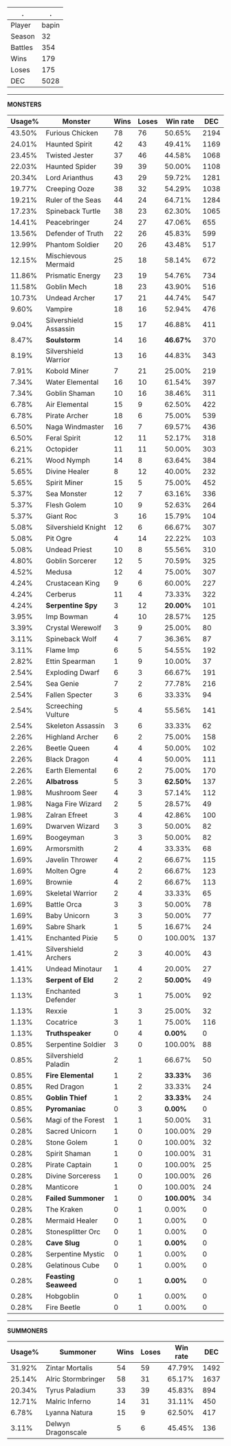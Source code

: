 .|.
|-|-
Player|bapin
Season|32
Battles|354
Wins|179
Loses|175
DEC|5028

---
**MONSTERS**

Usage%|Monster|Wins|Loses|Win rate|DEC|
-|-|-|-|-|-|
43.50%|Furious Chicken|78|76|50.65%|2194|
24.01%|Haunted Spirit|42|43|49.41%|1169|
23.45%|Twisted Jester|37|46|44.58%|1068|
22.03%|Haunted Spider|39|39|50.00%|1108|
20.34%|Lord Arianthus|43|29|59.72%|1281|
19.77%|Creeping Ooze|38|32|54.29%|1038|
19.21%|Ruler of the Seas|44|24|64.71%|1284|
17.23%|Spineback Turtle|38|23|62.30%|1065|
14.41%|Peacebringer|24|27|47.06%|655|
13.56%|Defender of Truth|22|26|45.83%|599|
12.99%|Phantom Soldier|20|26|43.48%|517|
12.15%|Mischievous Mermaid|25|18|58.14%|672|
11.86%|Prismatic Energy|23|19|54.76%|734|
11.58%|Goblin Mech|18|23|43.90%|516|
10.73%|Undead Archer|17|21|44.74%|547|
9.60%|Vampire|18|16|52.94%|476|
9.04%|Silvershield Assassin|15|17|46.88%|411|
8.47%|**Soulstorm**|14|16|**46.67%**|370|
8.19%|Silvershield Warrior|13|16|44.83%|343|
7.91%|Kobold Miner|7|21|25.00%|219|
7.34%|Water Elemental|16|10|61.54%|397|
7.34%|Goblin Shaman|10|16|38.46%|311|
6.78%|Air Elemental|15|9|62.50%|422|
6.78%|Pirate Archer|18|6|75.00%|539|
6.50%|Naga Windmaster|16|7|69.57%|436|
6.50%|Feral Spirit|12|11|52.17%|318|
6.21%|Octopider|11|11|50.00%|303|
6.21%|Wood Nymph|14|8|63.64%|384|
5.65%|Divine Healer|8|12|40.00%|232|
5.65%|Spirit Miner|15|5|75.00%|452|
5.37%|Sea Monster|12|7|63.16%|336|
5.37%|Flesh Golem|10|9|52.63%|264|
5.37%|Giant Roc|3|16|15.79%|104|
5.08%|Silvershield Knight|12|6|66.67%|307|
5.08%|Pit Ogre|4|14|22.22%|103|
5.08%|Undead Priest|10|8|55.56%|310|
4.80%|Goblin Sorcerer|12|5|70.59%|325|
4.52%|Medusa|12|4|75.00%|307|
4.24%|Crustacean King|9|6|60.00%|227|
4.24%|Cerberus|11|4|73.33%|322|
4.24%|**Serpentine Spy**|3|12|**20.00%**|101|
3.95%|Imp Bowman|4|10|28.57%|125|
3.39%|Crystal Werewolf|3|9|25.00%|80|
3.11%|Spineback Wolf|4|7|36.36%|87|
3.11%|Flame Imp|6|5|54.55%|192|
2.82%|Ettin Spearman|1|9|10.00%|37|
2.54%|Exploding Dwarf|6|3|66.67%|191|
2.54%|Sea Genie|7|2|77.78%|216|
2.54%|Fallen Specter|3|6|33.33%|94|
2.54%|Screeching Vulture|5|4|55.56%|141|
2.54%|Skeleton Assassin|3|6|33.33%|62|
2.26%|Highland Archer|6|2|75.00%|158|
2.26%|Beetle Queen|4|4|50.00%|102|
2.26%|Black Dragon|4|4|50.00%|111|
2.26%|Earth Elemental|6|2|75.00%|170|
2.26%|**Albatross**|5|3|**62.50%**|137|
1.98%|Mushroom Seer|4|3|57.14%|112|
1.98%|Naga Fire Wizard|2|5|28.57%|49|
1.98%|Zalran Efreet|3|4|42.86%|100|
1.69%|Dwarven Wizard|3|3|50.00%|82|
1.69%|Boogeyman|3|3|50.00%|82|
1.69%|Armorsmith|2|4|33.33%|68|
1.69%|Javelin Thrower|4|2|66.67%|115|
1.69%|Molten Ogre|4|2|66.67%|123|
1.69%|Brownie|4|2|66.67%|113|
1.69%|Skeletal Warrior|2|4|33.33%|65|
1.69%|Battle Orca|3|3|50.00%|78|
1.69%|Baby Unicorn|3|3|50.00%|77|
1.69%|Sabre Shark|1|5|16.67%|24|
1.41%|Enchanted Pixie|5|0|100.00%|137|
1.41%|Silvershield Archers|2|3|40.00%|43|
1.41%|Undead Minotaur|1|4|20.00%|27|
1.13%|**Serpent of Eld**|2|2|**50.00%**|49|
1.13%|Enchanted Defender|3|1|75.00%|92|
1.13%|Rexxie|1|3|25.00%|32|
1.13%|Cocatrice|3|1|75.00%|116|
1.13%|**Truthspeaker**|0|4|**0.00%**|0|
0.85%|Serpentine Soldier|3|0|100.00%|88|
0.85%|Silvershield Paladin|2|1|66.67%|50|
0.85%|**Fire Elemental**|1|2|**33.33%**|36|
0.85%|Red Dragon|1|2|33.33%|24|
0.85%|**Goblin Thief**|1|2|**33.33%**|24|
0.85%|**Pyromaniac**|0|3|**0.00%**|0|
0.56%|Magi of the Forest|1|1|50.00%|31|
0.28%|Sacred Unicorn|1|0|100.00%|29|
0.28%|Stone Golem|1|0|100.00%|32|
0.28%|Spirit Shaman|1|0|100.00%|31|
0.28%|Pirate Captain|1|0|100.00%|25|
0.28%|Divine Sorceress|1|0|100.00%|26|
0.28%|Manticore|1|0|100.00%|24|
0.28%|**Failed Summoner**|1|0|**100.00%**|34|
0.28%|The Kraken|0|1|0.00%|0|
0.28%|Mermaid Healer|0|1|0.00%|0|
0.28%|Stonesplitter Orc|0|1|0.00%|0|
0.28%|**Cave Slug**|0|1|**0.00%**|0|
0.28%|Serpentine Mystic|0|1|0.00%|0|
0.28%|Gelatinous Cube|0|1|0.00%|0|
0.28%|**Feasting Seaweed**|0|1|**0.00%**|0|
0.28%|Hobgoblin|0|1|0.00%|0|
0.28%|Fire Beetle|0|1|0.00%|0|

---
**SUMMONERS**

Usage%|Summoner|Wins|Loses|Win rate|DEC|
-|-|-|-|-|-|
31.92%|Zintar Mortalis|54|59|47.79%|1492|
25.14%|Alric Stormbringer|58|31|65.17%|1637|
20.34%|Tyrus Paladium|33|39|45.83%|894|
12.71%|Malric Inferno|14|31|31.11%|450|
6.78%|Lyanna Natura|15|9|62.50%|417|
3.11%|Delwyn Dragonscale|5|6|45.45%|136|
